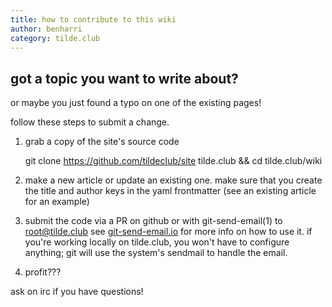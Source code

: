 ```yaml
---
title: how to contribute to this wiki
author: benharri
category: tilde.club
---
```


## got a topic you want to write about?

or maybe you just found a typo on one of the existing pages!

follow these steps to submit a change.

1. grab a copy of the site's source code

    git clone https://github.com/tildeclub/site tilde.club && cd tilde.club/wiki

1. make a new article or update an existing one. make sure that you create the
   title and author keys in the yaml frontmatter (see an existing article for
   an example)

1. submit the code via a PR on github or with git-send-email(1) to root@tilde.club
   see [git-send-email.io](https://git-send-email.io) for more info on how to use
   it. if you're working locally on tilde.club, you won't have to configure
   anything; git will use the system's sendmail to handle the email.

1. profit???

ask on irc if you have questions!

